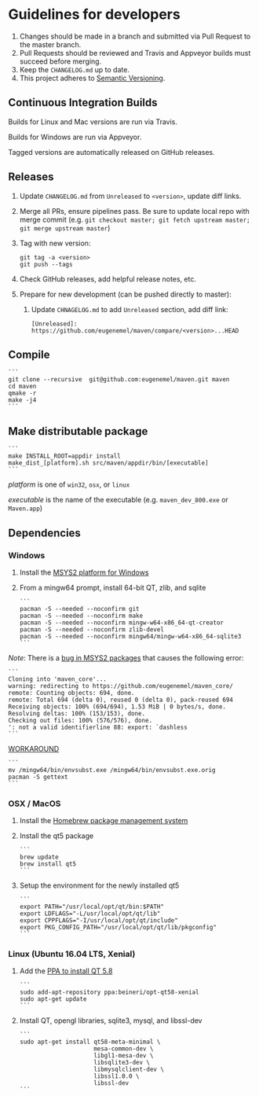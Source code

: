 # Guidelines for developers

1.  Changes should be made in a branch and submitted via Pull Request to the
    master branch.
2.  Pull Requests should be reviewed and Travis and Appveyor builds must
    succeed before merging.
3.  Keep the `CHANGELOG.md` up to date.
4.  This project adheres to [Semantic Versioning](http://semver.org/).


## Continuous Integration Builds

Builds for Linux and Mac versions are run via Travis.

Builds for Windows are run via Appveyor.

Tagged versions are automatically released on GitHub releases.


## Releases

1.  Update `CHANGELOG.md` from `Unreleased` to `<version>`, update diff links.

2.  Merge all PRs, ensure pipelines pass. Be sure to update local repo with
    merge commit (e.g. `git checkout master; git fetch upstream master; git
        merge upstream master`)

3.  Tag with new version:
    ```
    git tag -a <version>
    git push --tags
    ```

4.  Check GitHub releases, add helpful release notes, etc.

5.  Prepare for new development (can be pushed directly to master):

    1.  Update `CHNAGELOG.md` to add `Unreleased` section, add diff link:
        ```
        [Unreleased]: https://github.com/eugenemel/maven/compare/<version>...HEAD
        ```

## Compile

    ```
    git clone --recursive  git@github.com:eugenemel/maven.git maven
    cd maven
    qmake -r
    make -j4
    ```

## Make distributable package

    ```
    make INSTALL_ROOT=appdir install
    make_dist_[platform].sh src/maven/appdir/bin/[executable]
    ```

*platform* is one of `win32`, `osx`, or `linux`

*executable* is the name of the executable (e.g. `maven_dev_800.exe` or
    `Maven.app`)


## Dependencies

### Windows

1.  Install the [MSYS2 platform for Windows](http://www.msys2.org/)

2.  From a mingw64 prompt, install 64-bit QT, zlib, and sqlite

        ```
        pacman -S --needed --noconfirm git
        pacman -S --needed --noconfirm make
        pacman -S --needed --noconfirm mingw-w64-x86_64-qt-creator
        pacman -S --needed --noconfirm zlib-devel
        pacman -S --needed --noconfirm mingw64/mingw-w64-x86_64-sqlite3
        ```

*Note*: There is a [bug in MSYS2 packages](https://github.com/Alexpux/MSYS2-packages/issues/735) that causes the following error:

    ```
    Cloning into 'maven_core'...
    warning: redirecting to https://github.com/eugenemel/maven_core/
    remote: Counting objects: 694, done.
    remote: Total 694 (delta 0), reused 0 (delta 0), pack-reused 694
    Receiving objects: 100% (694/694), 1.53 MiB | 0 bytes/s, done.
    Resolving deltas: 100% (153/153), done.
    Checking out files: 100% (576/576), done.
    ': not a valid identifierline 88: export: `dashless
    ```

[WORKAROUND](https://github.com/Alexpux/MSYS2-packages/issues/735#issuecomment-264556713)

    ```
    mv /mingw64/bin/envsubst.exe /mingw64/bin/envsubst.exe.orig
    pacman -S gettext
    ```

### OSX / MacOS

1.  Install the [Homebrew package management system]()

2.  Install the qt5 package

        ```
        brew update
        brew install qt5
        ```

3.  Setup the environment for the newly installed qt5

        ```
        export PATH="/usr/local/opt/qt/bin:$PATH"
        export LDFLAGS="-L/usr/local/opt/qt/lib"
        export CPPFLAGS="-I/usr/local/opt/qt/include"
        export PKG_CONFIG_PATH="/usr/local/opt/qt/lib/pkgconfig"
        ```


### Linux (Ubuntu 16.04 LTS, Xenial)

1.  Add the [PPA to install QT 5.8](https://launchpad.net/~beineri/+archive/ubuntu/opt-qt58-xenial)

        ```
        sudo add-apt-repository ppa:beineri/opt-qt58-xenial
        sudo apt-get update
        ```

2.  Install QT, opengl libraries, sqlite3, mysql, and libssl-dev

        ```
        sudo apt-get install qt58-meta-minimal \
                             mesa-common-dev \
                             libgl1-mesa-dev \
                             libsqlite3-dev \
                             libmysqlclient-dev \
                             libssl1.0.0 \
                             libssl-dev
        ```
